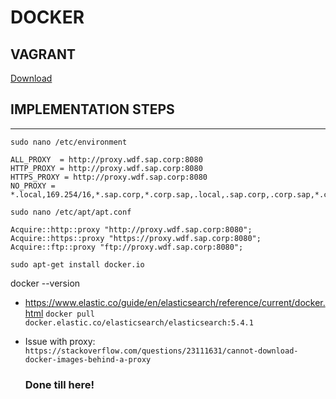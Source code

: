 # DOCKER

## VAGRANT
[Download](https://www.vagrantup.com/)

## IMPLEMENTATION STEPS
-----------------------
`sudo nano /etc/environment`

```
ALL_PROXY  = http://proxy.wdf.sap.corp:8080
HTTP_PROXY = http://proxy.wdf.sap.corp:8080
HTTPS_PROXY = http://proxy.wdf.sap.corp:8080
NO_PROXY = *.local,169.254/16,*.sap.corp,*.corp.sap,.local,.sap.corp,.corp.sap,*.cloud.sap,.cloud.sap
```

`sudo nano /etc/apt/apt.conf`
```
Acquire::http::proxy "http://proxy.wdf.sap.corp:8080";
Acquire::https::proxy "https://proxy.wdf.sap.corp:8080";
Acquire::ftp::proxy "ftp://proxy.wdf.sap.corp:8080";
```

`sudo apt-get install docker.io`

docker --version

* https://www.elastic.co/guide/en/elasticsearch/reference/current/docker.html
  `docker pull docker.elastic.co/elasticsearch/elasticsearch:5.4.1`

* Issue with proxy:
  `https://stackoverflow.com/questions/23111631/cannot-download-docker-images-behind-a-proxy`
  
  ### Done till here!

